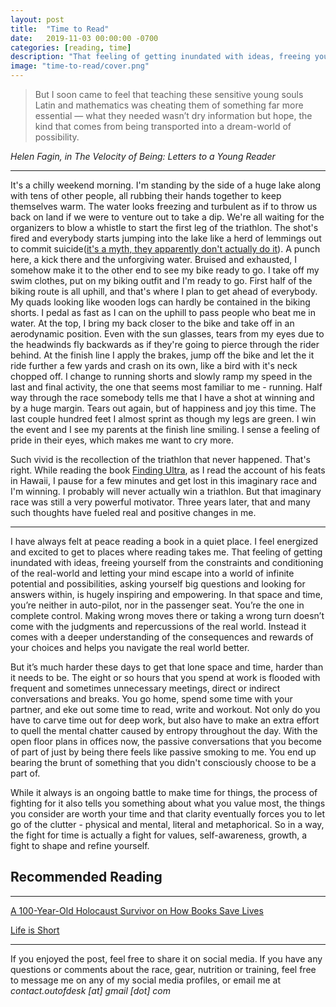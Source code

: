 ```yaml
---
layout: post
title:  "Time to Read"
date:   2019-11-03 00:00:00 -0700
categories: [reading, time]
description: "That feeling of getting inundated with ideas, freeing yourself from the constraints and conditioning of the real-world and letting your mind escape into a world of infinite potential and possibilities, asking yourself big questions and looking for answers within, is hugely inspiring and empowering."
image: "time-to-read/cover.png"
---
```

<blockquote>
But I soon came to feel that teaching these sensitive young souls Latin and mathematics was cheating them of something far more essential — what they needed wasn’t dry information but hope, the kind that comes from being transported into a dream-world of possibility.
</blockquote>
<cite>Helen Fagin, in The Velocity of Being: Letters to a Young Reader</cite>

*****

It's a chilly weekend morning. I'm standing by the side of a huge lake along with tens of other people, all rubbing their hands together to keep themselves warm. The water looks freezing and turbulent as if to throw us back on land if we were to venture out to take a dip. We're all waiting for the organizers to blow a whistle to start the first leg of the triathlon. The shot's fired and everybody starts jumping into the lake like a herd of lemmings out to commit suicide([it's a myth, they apparently don't actually do it](http://www.animalplanet.com/wild-animals/do-lemmings-commit-suicide/)). A punch here, a kick there and the unforgiving water. Bruised and exhausted, I somehow make it to the other end to see my bike ready to go. I take off my swim clothes, put on my biking outfit and I'm ready to go. First half of the biking route is all uphill, and that's where I plan to get ahead of everybody. My quads looking like wooden logs can hardly be contained in the biking shorts. I pedal as fast as I can on the uphill to pass people who beat me in water. At the top, I bring my back closer to the bike and take off in an aerodynamic position. Even with the sun glasses, tears from my eyes due to the headwinds fly backwards as if they're going to pierce through the rider behind. At the finish line I apply the brakes, jump off the bike and let the it ride further a few yards and crash on its own, like a bird with it's neck chopped off. I change to running shorts and slowly ramp my speed in the last and final activity, the one that seems most familiar to me - running. Half way through the race somebody tells me that I have a shot at winning and by a huge margin. Tears out again, but of happiness and joy this time. The last couple hundred feet I almost sprint as though my legs are green. I win the event and I see my parents at the finish line smiling. I sense a feeling of pride in their eyes, which makes me want to cry more.

Such vivid is the recollection of the triathlon that never happened. That's right. While reading the book [Finding Ultra](https://www.richroll.com/finding-ultra/), as I read the account of his feats in Hawaii, I pause for a few minutes and get lost in this imaginary race and I'm winning. I probably will never actually win a triathlon. But that imaginary race was still a very powerful motivator. Three years later, that and many such thoughts have fueled real and positive changes in me.

****

I have always felt at peace reading a book in a quiet place. I feel energized and excited to get to places where reading takes me. That feeling of getting inundated with ideas, freeing yourself from the constraints and conditioning of the real-world and letting your mind escape into a world of infinite potential and possibilities, asking yourself big questions and looking for answers within, is hugely inspiring and empowering. In that space and time, you’re neither in auto-pilot, nor in the passenger seat. You’re the one in complete control. Making wrong moves there or taking a wrong turn doesn’t come with the judgments and repercussions of the real world. Instead it comes with a deeper understanding of the consequences and rewards of your choices and helps you navigate the real world better.

But it’s much harder these days to get that lone space and time, harder than it needs to be. The eight or so hours that you spend at work is flooded with frequent and sometimes unnecessary meetings, direct or indirect conversations and breaks. You go home, spend some time with your partner, and eke out some time to read, write and workout. Not only do you have to carve time out for deep work, but also have to make an extra effort to quell the mental chatter caused by entropy throughout the day. With the open floor plans in offices now, the passive conversations that you become of part of just by being there feels like passive smoking to me. You end up bearing the brunt of something that you didn't consciously choose to be a part of.

While it always is an ongoing battle to make time for things, the process of fighting for it also tells you something about what you value most, the things you consider are worth your time and that clarity eventually forces you to let go of the clutter - physical and mental, literal and metaphorical. So in a way, the fight for time is actually a fight for values, self-awareness, growth, a fight to shape and refine yourself.

## Recommended Reading
-----

[A 100-Year-Old Holocaust Survivor on How Books Save Lives](https://www.brainpickings.org/2018/12/18/a-velocity-of-being-helen-fagin/)

[Life is Short](http://www.paulgraham.com/vb.html)

*****

If you enjoyed the post, feel free to share it on social media. If you have any questions or comments about the race, gear, nutrition or training, feel free to message me on any of my social media profiles, or email me at *contact.outofdesk [at] gmail [dot] com*
